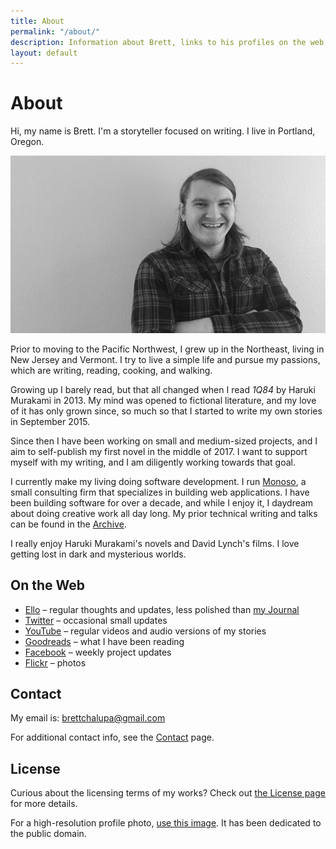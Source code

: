 ```yaml
---
title: About
permalink: "/about/"
description: Information about Brett, links to his profiles on the web, and how to get in touch.
layout: default
---
```


# About

<p class='intro'>
Hi, my name is Brett. I'm a storyteller focused on writing. I live in
Portland, Oregon.
</p>

![Photo of Brett](/img/brett_about.jpg)

Prior to moving to the Pacific Northwest, I grew up in the Northeast,
living in New Jersey and Vermont. I try to live a simple life and
pursue my passions, which are writing, reading, cooking, and walking.

Growing up I barely read, but that all changed when I read _1Q84_ by
Haruki Murakami in 2013. My mind was opened to fictional literature, and
my love of it has only grown since, so much so that I started to write
my own stories in September 2015.

Since then I have been working on small and medium-sized projects, and I
aim to self-publish my first novel in the middle of 2017. I
want to support myself with my writing, and I am diligently working
towards that goal.

I currently make my living doing software development. I run <a
href='http://www.monoso.co'>Monoso</a>, a small consulting firm that
specializes in building web applications. I have been building software
for over a decade, and while I enjoy it, I daydream about doing creative
work all day long. My prior technical writing and talks can be found in
the [Archive](/archive/).

I really enjoy Haruki Murakami's novels and David Lynch's films.
I love getting lost in dark and mysterious worlds.

## On the Web

- [Ello](https://ello.co/brettchalupa) &ndash; regular thoughts and
  updates, less polished than [my Journal](/journal/)
- [Twitter](https://twitter.com/brettchalupa) &ndash; occasional small updates
- [YouTube](https://www.youtube.com/channel/UC68s8MiLnOjqPLz2QcNtr8g) &ndash; regular videos and audio versions of my stories
- [Goodreads](https://www.goodreads.com/brettchalupa) &ndash; what I have been reading
- [Facebook](https://www.facebook.com/Brett-Chalupa-607963962732935/) &ndash; weekly project updates
- [Flickr](https://www.flickr.com/photos/brettchalupa/) &ndash; photos

## Contact

My email is: [brettchalupa@gmail.com](mailto:brettchalupa@gmail.com)

For additional contact info, see the [Contact](/contact/) page.

## License

Curious about the licensing terms of my works? Check out [the
License page](/license) for more details.

For a high-resolution profile photo, [use this image](https://www.flickr.com/photos/brettchalupa/31332288711). It has been dedicated to the public domain.